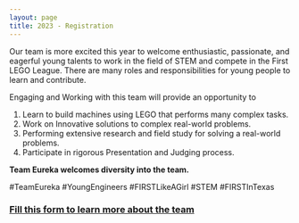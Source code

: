 ```yaml
---
layout: page
title: 2023 - Registration
---
```


Our team is more excited this year to welcome enthusiastic, passionate, and eagerful young talents to work in the field of STEM and compete in the First LEGO League. There are many roles and responsibilities for young people to learn and contribute.

Engaging and Working with this team will provide an opportunity to 

1. Learn to build machines using LEGO that performs many complex tasks.
2. Work on Innovative solutions to complex real-world problems.
3. Performing extensive research and field study for solving a real-world problems.
4. Participate in rigorous Presentation and Judging process.

**Team Eureka welcomes diversity into the team.**

#TeamEureka #YoungEngineers #FIRSTLikeAGirl #STEM #FIRSTInTexas

### [Fill this form to learn more about the team](https://docs.google.com/forms/d/e/1FAIpQLSdGyLOaNpF4UNYJOtsGkpz-_O6cH4iOulsTHgTPSot7fWppLg/viewform)
